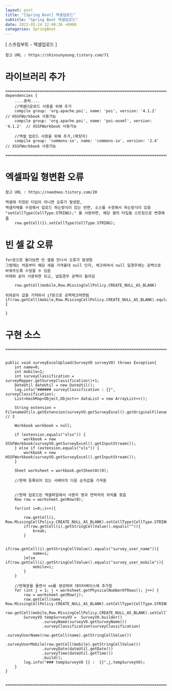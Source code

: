 ```yaml
---
layout: post
title: "[Spring Boot] 엑셀업로드"
subtitle: "Spring Boot 엑셀업로드"
date: 2023-03-24 12:40:26 +0900
categories: SpringBoot
---
```

[ 스프링부트 - 엑셀업로드 ] 

	참고 URL : https://shinsunyoung.tistory.com/71


# 라이브러리 추가

	=====================================================================================================================================================
	dependencies {
		....중략....
		//엑셀다운로드 사용을 위해 추가
		compile group: 'org.apache.poi', name: 'poi', version: '4.1.2'        // HSSFWorkbook 사용가능
		compile group: 'org.apache.poi', name: 'poi-ooxml', version: '4.1.2'  // XSSFWorkbook 사용가능

		//엑셀 업로드 사용을 위해 추가,(확장자)
		compile group: 'commons-io', name: 'commons-io', version: '2.4'  // XSSFWorkbook 사용가능

	=====================================================================================================================================================



# 엑셀파일 형변환 오류
	참고 URL : https://needneo.tistory.com/20

	엑셀에 지정된 타입이 아니면 오류가 발생함,
	엑셀자체를 수정해서 업로드 하는방식이 있는 반면, 소스를 수정해서 하는방식이 있음
	"setCellType(CellType.STRING);" 를 사용하면, 해당 셀의 타입을 스트링으로 변경해줌
		row.getCell(1).setCellType(CellType.STRING);


# 빈 셀 값 오류
	for문으로 돌다보면 빈 셀을 만나서 오류가 발생함
	그럴때는 처음부터 해당 세을 가져올대 null 인지, 체크하여서 null 일경우에는 공백으로 바꿔주도록 수정할 수 있음
	아래와 같이 사용하면 되고, 널일경우 공백이 들어감
		
		row.getCell(mobile,Row.MissingCellPolicy.CREATE_NULL_AS_BLANK)

	위와같이 값을 가져와서 if문으로 공백체크하면됨
	if(row.getCell(mobile,Row.MissingCellPolicy.CREATE_NULL_AS_BLANK).equla("")){
	
	}



# 구현 소스


	=====================================================================================================================================================


    public void surveyExcelUpload(SurveyVO surveyVO) throws Exception{
        int name=0;
        int mobile=1;
        int surveyClassification = surveyMapper.getSurveyClassification()+1;
        DateUtil dateUtil = new DateUtil();
        log.info("###### surveyClassification : {}", surveyClassification);
        List<HashMap<Object,Object>> dataList = new ArrayList<>();

        String extension = FilenameUtils.getExtension(surveyVO.getSurveyExcel().getOriginalFilename()); // 3

        Workbook workbook = null;

        if (extension.equals("xlsx")) {
            workbook = new XSSFWorkbook(surveyVO.getSurveyExcel().getInputStream());
        } else if (extension.equals("xls")) {
            workbook = new HSSFWorkbook(surveyVO.getSurveyExcel().getInputStream());
        }

        Sheet worksheet = workbook.getSheetAt(0);

        //현재 등록되어 있는 서베이의 다음 순차값을 가져옴


        //현재 업로드된 엑셀파일에서 사용자 명과 연락처의 위치를 찾음
        Row row = worksheet.getRow(0);

        for(int i=0;;i++){

            row.getCell(i, Row.MissingCellPolicy.CREATE_NULL_AS_BLANK).setCellType(CellType.STRING);
            if(row.getCell(i).getStringCellValue().equals("")){
                break;
            }

            if(row.getCell(i).getStringCellValue().equals("survey_user_name")){
                name=i;
            }else if(row.getCell(i).getStringCellValue().equals("survey_user_mobile")){
                mobile=i;
            }
        }

        //반복문을 돌면서 vo를 생성하여 데이터베이스에 추가함
        for (int j = 1; j < worksheet.getPhysicalNumberOfRows(); j++) {
            row = worksheet.getRow(j);
            row.getCell(name, Row.MissingCellPolicy.CREATE_NULL_AS_BLANK).setCellType(CellType.STRING);
            row.getCell(mobile,Row.MissingCellPolicy.CREATE_NULL_AS_BLANK).setCellType(CellType.STRING);
            SurveyVO tempSurveyVO =  SurveyVO.builder()
                    .surveyName(surveyVO.getSurveyName())
                    .surveyClassification(surveyClassification)
                    .surveyUserName(row.getCell(name).getStringCellValue())
                    .surveyUserMobile(row.getCell(mobile).getStringCellValue())
                    .surveyDate(dateUtil.getDate())
                    .surveyTime(dateUtil.getTime())
                    .build();
            log.info("### tempSurveyVO {} :  {}",j,tempSurveyVO);
        }
    }


	=====================================================================================================================================================                                                                                                                                                                                                                                                                                                                                                                                                                                                                                                                                                                                                                                                                                                                                                                                                                                                                                                                                                                                                                                                                                                                                                                                                                                                                                                                                                                                                                                                                                                                                                                                                                                                                                                                                                                                                                                                                                                                                                                                                                                                                                                                                                                                                                                                                                                                                                                                                                                                                                                                                                                                                                                                                                                                                                                                                                                                                                                                                                                                                                                                                                                                                                                                                                                                                                                                                                                                                                                                                                                                                                                                                                                                                                                                                                                                                                                                                                                                                                                                                                                                                                                                                                                                                                                                                                                                                                                                                          

